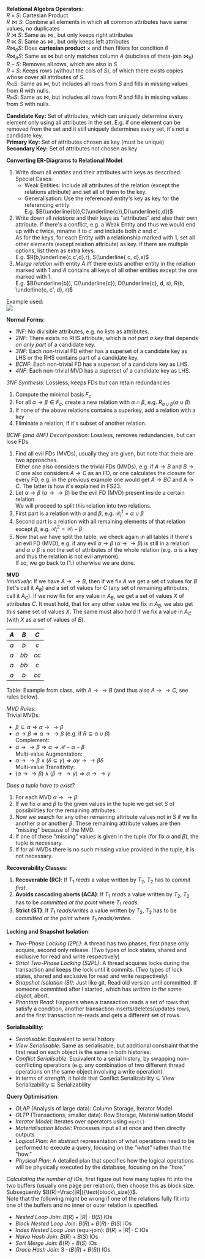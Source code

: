 **Relational Algebra Operators**:  
$R \times S$: Cartesian Product  
$R \bowtie S$: Combine all elements in which all common attributes have same values, no duplicates  
$R \rtimes S$: Same as $\bowtie$ , but only keeps right attributes  
$R \ltimes S$: Same as $\bowtie$ , but only keeps left attributes  
$R \bowtie_{\theta} S$: Does **cartesian product** $\times$ and then filters for condition $\theta$  
$R \bowtie_{A} S$: Same as $\bowtie$ but only matches column $A$ (subclass of theta-join $\bowtie_{\theta}$)  
$R - S$: Removes all rows, which are also in $S$  
$R \div S$: Keeps rows (without the cols of $S$), of which there exists copies whose cover all attributes of $S$.  
$R\mathop{⟖}S$: Same as $\bowtie$, but includes all rows from $S$ and fills in missing values from $R$ with nulls.  
$R\mathop{⟕}S$: Same as $\bowtie$, but includes all rows from $R$ and fills in missing values from $S$ with nulls.

**Candidate Key:** Set of attributes, which can uniquely determine every element only using all attributes in the set. E.g. if one element can be removed from the set and it still uniquely determines every set, it's not a candidate key.  
**Primary Key:** Set of attributes chosen as key (must be unique)  
**Secondary Key:** Set of attributes not chosen as key

**Converting ER-Diagrams to Relational Model**:
1. Write down all *entities* and their attributes with keys as described.  
   Special Cases: 
   - Weak Entities: Include all attributes of the relation (except the relations attribute) and set all of them to the key.
   - Generalisation: Use the referenced entity's key as key for the referencing entity  
   E.g. $B(\underline{b}),C(\underline{c}),D(\underline{c,d})$
2. Write down all *relations* and their keys as "attributes" and also their own attribute. If there's a conflict, e.g. a Weak Entity and thus we would end up with $c$ twice, rename it to $c'$ and include both $c$ and $c'$.  
   As for the keys, for each Entity with a relationship marked with $1$, set all other elements (except relation attribute) as key. If there are multiple options, list them as extra keys.  
   E.g. $R(b,\underline{c,c',d},r), S(\underline{ c, d},s)$
3. *Merge relation* with entity $A$ iff there exists another entity in the relation marked with $1$ and $A$ contains all keys of all other entities except the one marked with $1$.  
   E.g. $B(\underline{b}), C(\underline{c}), D(\underline{c}, d, s), R(b, \underline{c, c', d}, r)$

Example used:  
![](hudw4q2zimcxcfy1.jpg)

**Normal Forms**:
- *1NF*: No divisible attributes, e.g. no lists as attributes.
- *2NF*: There exists no RHS attribute, which is *not part a key* that depends *on only part* of a candidate key.
- *3NF*: Each non-trivial FD either has a superset of a candidate key as LHS or the RHS contains part of a candidate key.
- *BCNF*: Each non-trivial FD has a superset of a candidate key as LHS.
- *4NF*: Each non-trivial MVD has a superset of a candidate key as LHS.

*3NF Synthesis*: Lossless, keeps FDs but can retain redundancies
1. Compute the minimal basis $F_{c}$
2. For all $\alpha \rightarrow \beta \in F_c$, create a new relation with $\alpha \cap \beta$, e.g. $R_{a \cup \beta}(\alpha \cup \beta)$
3. If none of the above relations contains a superkey, add a relation with a key
4. Eliminate a relation, if it's subset of another relation.

*BCNF (and 4NF) Decomposition*: Lossless, removes redundancies, but can lose FDs
1. Find all evil FDs (MVDs), usually they are given, but note that there are two approaches.  
   Either one also considers the trivial FDs (MVDs), e.g. if $A\to B$ and $B\to C$ one also considers $A\to C$ as an FD, or one calculates the closure for every FD, e.g. in the previous example one would get $A\to BC$ and $A\to C$. The latter is how it's explained in FS23.
2. Let $\alpha \rightarrow \beta$ ($\alpha \rightarrow \rightarrow \beta$) be the evil FD (MVD) present inside a certain relation  
   We will proceed to split this relation into two relations.
3. First part is a relation with $\alpha$ and $\beta$, e.g. $\mathcal{R}_i^1=\alpha \cup \beta$
4. Second part is a relation with all remaining elements of that relation except $\beta$, e.g. $\mathcal{R}_i^2=\mathcal{R}_i-\beta$
5. Now that we have split the table, we check again in all tables if there's an evil FD (MVD), e.g. if any evil $\alpha\to\beta$ ($\alpha \rightarrow \rightarrow \beta$) is still in a relation and $\alpha \cup \beta$ is not the set of attributes of the whole relation (e.g. $\alpha$ is a key and thus the relation is not evil anymore).  
   If so, we go back to (1.) otherwise we are done.

**MVD**  
*Intuitively*: If we have $A\to\to B$, then if we fix $A$ we get a set of values for $B$ (let's call it $A_{B}$) and a set of values for $C$ (any set of remaining attributes, call it $A_{C}$). If we now fix for any value in $A_{B}$, we get a set of values $X$ of attributes $C$. It must hold, that for any other value we fix in $A_{B}$, we also get this same set of values $X$. The same must also hold if we fix a value in $A_{C}$ (with $X$ as a set of values of $B$).

| $A$ |  $B$  |  $C$  |
| :-: | :---: | :---: |
| $a$ |  $b$  |  $c$  |
| $a$ | $b b$ | $c c$ |
| $a$ | $b b$ |  $c$  |
| $a$ |  $b$  | $c c$ |

Table: Example from class, with $A\to\to B$ (and thus also $A\to\to C$, see rules below).

*MVD Rules*:  
Trivial MVDs:
- $\beta \subseteq \alpha \Rightarrow \alpha \rightarrow \rightarrow \beta$
- $\alpha \rightarrow \beta \Rightarrow \alpha \rightarrow \rightarrow \beta$ (e.g. if $R\subseteq\alpha \cup \beta$)  
Complement:
- $\alpha \rightarrow \rightarrow \beta \Rightarrow \alpha \rightarrow \mathcal{R}-\alpha-\beta$  
Multi-value Augmentation:
- $\alpha \rightarrow \rightarrow \beta \wedge(\delta \subseteq \gamma) \Rightarrow \alpha \gamma \rightarrow \rightarrow \beta \delta$  
Multi-value Transitivity:
- $(\alpha \rightarrow \rightarrow \beta) \wedge (\beta \rightarrow \rightarrow \gamma) \Rightarrow  \alpha \rightarrow \rightarrow \gamma$

*Does a tuple have to exist?*
1. For each MVD $\alpha\to\to \beta$:
2. If we fix $\alpha$ and $\beta$ to the given values in the tuple we get set $S$ of possibilities for the remaining attributes.
3. Now we search for any other remaining attribute values not in $S$ if we fix another $\alpha$ or another $\beta$. These remaining attribute values are then "missing" because of the MVD.
4. If one of these "missing" values is given in the tuple (for fix $\alpha$ and $\beta$), the tuple is necessary.
5. If for all MVDs there is no such missing value provided in the tuple, it is not necessary.

**Recoverability Classes**: 
1. **Recoverable (RC)**: If $T_{1}$ *reads* a value written by $T_{2}$, $T_{2}$ has to *commit first*.
2. **Avoids cascading aborts (ACA)**: If $T_{1}$ *reads* a value written by $T_{2}$, $T_2$ has to be *committed at the point* where $T_{1}$ *reads*.
3. **Strict (ST)**: If $T_{1}$ *reads/writes* a value written by $T_{2}$, $T_{2}$ has to be *committed at the point* where $T_{1}$ *reads/writes*.

**Locking and Snapshot Isolation**: 
- *Two-Phase Locking (2PL)*: A thread has two phases, first phase only acquire, second only release. (Two types of lock states, shared and exclusive for read and write respectively)
- *Strict Two-Phase Locking (S2PL)*: A thread acquires locks during the transaction and keeps the lock until it commits. (Two types of lock states, shared and exclusive for read and write respectively)
- *Snapshot Isolation (SI)*: Just like git. Read old version until committed. If someone committed after I started, which has *written to the same object*, abort.
- *Phantom Read*: Happens when a transaction reads a set of rows that satisfy a condition, another transaction inserts/deletes/updates rows, and the first transaction re-reads and gets a different set of rows.

**Serialisability**:
- *Serialisable*: Equivalent to serial history
- *View Serialisable*: Same as serialisable, but additional constraint that the first read on each object is the same in both histories.
- *Conflict Serialisable*: Equivalent to a serial history, by swapping non-conflicting operations (e.g. any combination of two different thread operations on the same object involving a write operation).
- In terms of *strength*, it holds that $\text{Conflict Serializability} \subseteq \text{View Serializability} \subseteq \text{Serializability}$

**Query Optimisation**:
- *OLAP* (Analysis of large data): Column Storage, Iterator Model
- *OLTP* (Transactions, smaller data): Row Storage, Materialisation Model
- *Iterator Model*: Iterates over operators using `next()`
- *Materialisation Model*: Processes input all at once and then directly outputs
- *Logical Plan*: An abstract representation of what operations need to be performed to execute a query, focusing on the *"what"* rather than the "how."
- *Physical Plan*: A detailed plan that specifies how the logical operations will be physically executed by the database, focusing on the *"how."*

*Calculating the number of IOs*, first figure out how many tuples fit into the two buffers (usually one page per relation), then choose this as block size. Subsequently $B(R)=\frac{|R|}{\text{block\_size}}$.  
Note that the following might be wrong if one of the relations fully fit into one of the buffers and no inner or outer relation is specified.
- *Nested Loop Join*: $B(R)+|R| \cdot B(S)$ IOs
- *Block Nested Loop Join*: $B(R) + B(R) \cdot B(S)$ IOs
- *Index Nested Loop Join* (equi-join): $B(R) + |R| \cdot C$ IOs
- *Naive Hash Join*: $B(R)+B(S)$ IOs
- *Sort Merge Join*: $B(R) + B(S)$ IOs
- *Grace Hash Join*: $3\cdot(B(R)+B(S))$ IOs

